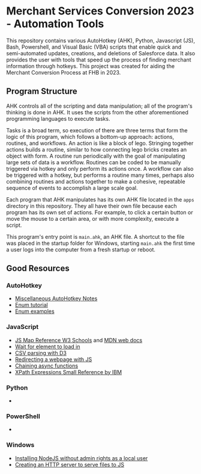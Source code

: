# Merchant Services Conversion 2023 - Automation Tools 

This repository contains various AutoHotkey (AHK), Python, Javascript (JS), Bash, Powershell, and Visual Basic (VBA) scripts that enable quick and semi-automated updates, creations, and deletions of Salesforce data. It also provides the user with tools that speed up the process of finding merchant information through hotkeys. This project was created for aiding the Merchant Conversion Process at FHB in 2023.

## Program Structure

AHK controls all of the scripting and data manipulation; all of the program's thinking is done in AHK. It uses the scripts from the other aforementioned programming languages to execute tasks.

Tasks is a broad term, so execution of there are three terms that form the logic of this program, which follows a bottom-up approach: actions, routines, and workflows. An action is like a block of lego. Stringing together actions builds a routine, similar to how connecting lego bricks creates an object with form. A routine run periodically with the goal of manipulating large sets of data is a workflow. Routines can be coded to be manually triggered via hotkey and only perform its actions once. A workflow can also be triggered with a hotkey, but performs a routine many times, perhaps also combining routines and actions together to make a cohesive, repeatable sequence of events to accomplish a large scale goal. 

Each program that AHK manipulates has its own AHK file located in the ```apps``` directory in this repository. They all have their own file because each program has its own set of actions. For example, to click a certain button or move the mouse to a certain area, or with more complexity, execute a script.

This program's entry point is ```main.ahk```, an AHK file. A shortcut to the file was placed in the startup folder for Windows, starting ```main.ahk``` the first time a user logs into the computer from a fresh startup or reboot.

## Good Resources

### AutoHotkey

- [Miscellaneous AutoHotkey Notes](https://renenyffenegger.ch/notes/tools/autohotkey/index)
- [Enum tutorial](https://www.autohotkey.com/boards/viewtopic.php?t=88725)
- [Enum examples](https://github.com/ahk-v2-kb/internals/blob/master/Enumerator/04_Enumerator_Collection.ahk)

### JavaScript

- [JS Map Reference W3 Schools](https://www.w3schools.com/js/js_object_maps.asp) and [MDN web docs](https://developer.mozilla.org/en-US/docs/Web/JavaScript/Reference/Global_Objects/Map)
- [Wait for element to load in](https://stackoverflow.com/a/61511955/20087581)
- [CSV parsing with D3](https://jwood206.medium.com/csv-file-parsing-with-d3-db37a8ab1111)
- [Redirecting a webpage with JS](https://www.w3schools.com/howto/howto_js_redirect_webpage.asp)
- [Chaining async functions](https://stackoverflow.com/questions/38644754/chain-async-functions)
- [XPath Expressions Small Reference by IBM](https://www.ibm.com/docs/en/psfa/7.2.1?topic=functions-xpath-expressions)

### Python

-

### PowerShell

-

### Windows

- [Installing NodeJS without admin rights as a local user](https://stackoverflow.com/questions/37029089/how-to-install-nodejs-lts-on-windows-as-a-local-user-without-admin-rights)
- [Creating an HTTP server to serve files to JS](https://stackoverflow.com/questions/39007243/cannot-open-local-file-chrome-not-allowed-to-load-local-resource)